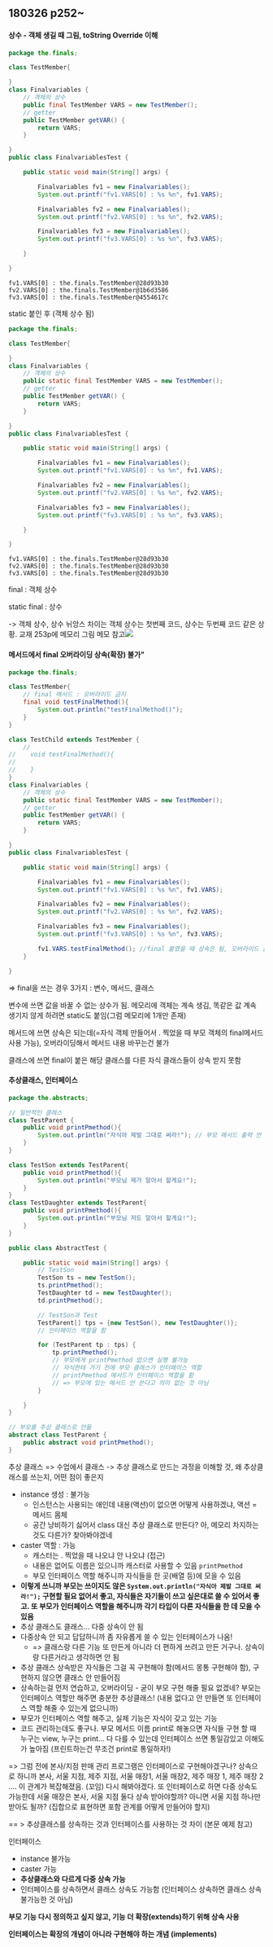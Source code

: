## 180326 p252~

#### 상수 - 객체 생길 때 그림, toString Override 이해

```java
package the.finals;

class TestMember{

}
class Finalvariables {
    // 객체의 상수
    public final TestMember VARS = new TestMember();
    // getter
    public TestMember getVAR() {
        return VARS;
    }

}
public class FinalvariablesTest {

    public static void main(String[] args) {

        Finalvariables fv1 = new Finalvariables();
        System.out.printf("fv1.VARS[0] : %s %n", fv1.VARS);

        Finalvariables fv2 = new Finalvariables();
        System.out.printf("fv2.VARS[0] : %s %n", fv2.VARS);

        Finalvariables fv3 = new Finalvariables();
        System.out.printf("fv3.VARS[0] : %s %n", fv3.VARS);

    }

}
```

```
fv1.VARS[0] : the.finals.TestMember@28d93b30 
fv2.VARS[0] : the.finals.TestMember@1b6d3586 
fv3.VARS[0] : the.finals.TestMember@4554617c
```

static 붙인 후 \(객체 상수 됨\)

```java
package the.finals;

class TestMember{

}
class Finalvariables {
    // 객체의 상수
    public static final TestMember VARS = new TestMember();
    // getter
    public TestMember getVAR() {
        return VARS;
    }

}
public class FinalvariablesTest {

    public static void main(String[] args) {

        Finalvariables fv1 = new Finalvariables();
        System.out.printf("fv1.VARS[0] : %s %n", fv1.VARS);

        Finalvariables fv2 = new Finalvariables();
        System.out.printf("fv2.VARS[0] : %s %n", fv2.VARS);

        Finalvariables fv3 = new Finalvariables();
        System.out.printf("fv3.VARS[0] : %s %n", fv3.VARS);

    }

}
```

```
fv1.VARS[0] : the.finals.TestMember@28d93b30 
fv2.VARS[0] : the.finals.TestMember@28d93b30 
fv3.VARS[0] : the.finals.TestMember@28d93b30
```

final : 객체 상수

static final : 상수

-&gt; 객체 상수, 상수 뉘앙스 차이는 객체 상수는 첫번째 코드, 상수는 두번째 코드 같은 상황. 교재 253p에 메모리 그림 메모 참고![](/assets/032601.png)

#### 메서드에서 final 오버라이딩 상속\(확장\) 불가"

```java
package the.finals;

class TestMember{
    // final 메서드 : 오버라이드 금지
    final void testFinalMethod(){
        System.out.println("testFinalMethod()");
    }
}

class TestChild extends TestMember {
    // 
//    void testFinalMethod(){
//        
//    }
}
class Finalvariables {
    // 객체의 상수
    public static final TestMember VARS = new TestMember();
    // getter
    public TestMember getVAR() {
        return VARS;
    }

}
public class FinalvariablesTest {

    public static void main(String[] args) {

        Finalvariables fv1 = new Finalvariables();
        System.out.printf("fv1.VARS[0] : %s %n", fv1.VARS);

        Finalvariables fv2 = new Finalvariables();
        System.out.printf("fv2.VARS[0] : %s %n", fv2.VARS);

        Finalvariables fv3 = new Finalvariables();
        System.out.printf("fv3.VARS[0] : %s %n", fv3.VARS);

        fv1.VARS.testFinalMethod(); //final 붙였을 때 상속은 됨, 오버라이드 금지
    }

}
```

=&gt; final을 쓰는 경우 3가지 : 변수, 메서드, 클래스

변수에 쓰면 값을 바꿀 수 없는 상수가 됨. 메모리에 객체는 계속 생김, 똑같은 값 계속 생기지 않게 하려면 static도 붙임\(그럼 메모리에 1개만 존재\)

메서드에 쓰면 상속은 되는데\(=자식 객체 만들어서 . 찍었을 때 부모 객체의 final메서드 사용 가능\), 오버라이딩해서 메서드 내용 바꾸는건 불가

클래스에 쓰면 final이 붙은 해당 클래스를 다른 자식 클래스들이 상속 받지 못함

#### 추상클래스, 인터페이스

```java
package the.abstracts;

// 일반적인 클래스
class TestParent {
    public void printPmethod(){
        System.out.println("자식아 제발 그대로 써라!"); // 부모 메서드 출력 안 됨, 자식들이 갖고 있는게 쓰임
    }
}

class TestSon extends TestParent{
    public void printPmethod(){
        System.out.println("부모님 제가 알아서 할게요!");
    }
}
class TestDaughter extends TestParent{
    public void printPmethod(){
        System.out.println("부모님 저도 알아서 할게요!");
    }
}

public class AbstractTest {

    public static void main(String[] args) {
        // TestSon
        TestSon ts = new TestSon();
        ts.printPmethod();
        TestDaughter td = new TestDaughter();
        td.printPmethod();

        // TestSon과 Test
        TestParent[] tps = {new TestSon(), new TestDaughter()};
        // 인터페이스 역할을 함

        for (TestParent tp : tps) {
            tp.printPmethod(); 
            // 부모에게 printPmethod 없으면 실행 불가능
            // 자식한테 가기 전에 부모 클래스가 인터페이스 역할
            // printPmethod 메서드가 인터페이스 역할을 함
            // => 부모에 있는 메서드 안 쓴다고 의미 없는 것 아님
        }

    }
}
```

```java
// 부모를 추상 클래스로 만듦
abstract class TestParent {
    public abstract void printPmethod(); 
}
```

추상 클래스 =&gt; 수업에서 클래스 -&gt; 추상 클래스로 만드는 과정을 이해할 것, 왜 추상클래스를 쓰는지, 어떤 점이 좋은지

* instance 생성 : 불가능
  * 인스턴스는 사용되는 애인데 내용\(액션\)이 없으면 어떻게 사용하겠냐, 액션 = 메서드 몸체
  * 공간 낭비하기 싫어서 class 대신 추상 클래스로 만든다? 아, 메모리 차지하는 것도 다른가? 찾아봐야겠네
* caster 역할 : 가능
  * 캐스터는 . 찍었을 때 나오냐 안 나오냐 \(접근\)
  * 내용은 없어도 이름은 있으니까 캐스터로 사용할 수 있음 `printPmethod`
  * 부모 인터페이스 역할 해주니까 자식들을 한 곳\(배열 등\)에 모을 수 있음
* **이렇게 쓰니까 부모는 쓰이지도 않은 **`System.out.println("자식아 제발 그대로 써라!");`** 구현할 필요 없어서 좋고, 자식들은 자기들이 쓰고 싶은대로 쓸 수 있어서 좋고. 또 부모가 인터페이스 역할을 해주니까 각기 타입이 다른 자식들을 한 데 모을 수 있음**
* 추상 클래스도 클래스... 다중 상속이 안 됨
* 다중상속 안 되고 답답하니까 좀 자유롭게 쓸 수 있는 인터페이스가 나옴!
  * =&gt; 클래스랑 다른 기능 또 만든게 아니라 더 편하게 쓰려고 만든 거구나. 상속이랑 다른거라고 생각하면 안 됨
* 추상 클래스 상속받은 자식들은 그걸 꼭 구현해야 함\(메서드 몽통 구현해야 함\), 구현하지 않으면 클래스 안 만들어짐
* 상속하는걸 먼저 연습하고, 오버라이딩 - 굳이 부모 구현 해줄 필요 없겠네? 부모는 인터페이스 역할만 해주면 충분한 추상클래스! \(내용 없다고 안 만들면 또 인터페이스 역할 해줄 수 있는게 없으니까\)
* 부모가 인터페이스 역할 해주고, 실제 기능은 자식이 갖고 있는 기능
* 코드 관리하는데도 좋구나. 부모 메서드 이름 print로 해놓으면 자식들 구현 할 때 누구는 view, 누구는 print... 다 다를 수 있는데 인터페이스 쓰면 통일감있고 이해도가 높아짐 \(프린트하는건 무조건 print로 통일하자!\)

=&gt; 그럼 전에 본사/지점 판매 관리 프로그램은 인터페이스로 구현해야겠구나? 상속으로 하니까 본사, 서울 지점, 제주 지점, 서울 매장1, 서울 매장2, 제주 매장 1, 제주 매장 2 .... 이 관계가 복잡해졌음. \(꼬임\) 다시 해봐야겠다. 또 인터페이스로 하면 다중 상속도 가능한데 서울 매장은 본사, 서울 지점 둘다 상속 받아야할까? 아니면 서울 지점 하나만 받아도 될까? \(집합으로 표현하면 포함 관계를 어떻게 만들어야 할지\)

== &gt; 추상클래스를 상속하는 것과 인터페이스를 사용하는 것 차이 \(본문 예제 참고\)

인터페이스

* instance 불가능
* caster 가능
* **추상클래스와 다르게 다중 상속 가능**
* 인터페이스를 상속하면서 클래스 상속도 가능함 \(인터페이스 상속하면 클래스 상속 불가능한 것 아님\)



**부모 기능 다시 정의하고 싶지 않고, 기능 더 확장\(extends\)하기 위해 상속 사용**

**인터페이스는 확장의 개념이 아니라 구현해야 하는 개념 \(implements\)**









